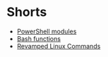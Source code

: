 # Shorts

- [PowerShell modules](powershell-modules.md)
- [Bash functions](.bash_functions)
- [Revamped Linux Commands](revamped-linux-cli.md)
